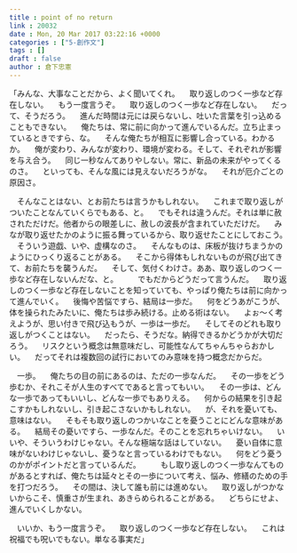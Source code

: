 ```yaml
---
title : point of no return
link : 20032
date : Mon, 20 Mar 2017 03:22:16 +0000
categories : ["5-創作文"]
tags : []
draft : false
author : 倉下忠憲
---
```




「みんな、大事なことだから、よく聞いてくれ。
　取り返しのつく一歩など存在しない。
　もう一度言うぞ。
　取り返しのつく一歩など存在しない。
　だって、そうだろう。
　進んだ時間は元には戻らないし、吐いた言葉を引っ込めることもできない。
　俺たちは、常に前に向かって進んでいるんだ。立ち止まっているときですら、な。
　そんな俺たちが相互に影響し合っている。わかるか。
　俺が変わり、みんなが変わり、環境が変わる。そして、それぞれが影響を与え合う。
　同じ一秒なんてありやしない。常に、新品の未来がやってくるのさ。
　といっても、そんな風には見えないだろうがな。
　それが厄介ごとの原因さ。

　そんなことはない、とお前たちは言うかもしれない。
　これまで取り返しがついたことなんていくらでもある、と。
　でもそれは違うんだ。それは単に赦されただけだ。他者からの眼差しに、赦しの波長が含まれていただけだ。
　みなが取り返せたかのように振る舞っているから、取り返せたことにしておこう。
　そういう遊戯、いや、虚構なのさ。
　そんなものは、床板が抜けちまうかのようにひっくり返ることがある。
　そこから得体もしれないものが飛び出てきて、お前たちを襲うんだ。
　そして、気付くわけさ。ああ、取り返しのつく一歩など存在しないんだな、と。
　
　でもだからどうだって言うんだ。
　取り返しのつく一歩など存在しないことを知っていても、やっぱり俺たちは前に向かって進んでいく。
　後悔や苦悩ですら、結局は一歩だ。
　何をどうあがこうが、体を操られたみたいに、俺たちは歩み続ける。止める術はない。
　よぉ〜く考えようが、思い付きで飛び込もうが、一歩は一歩だ。
　そしてそのどれも取り返しがつくことはない。
　だったら、そうだな。納得できるかどうかが大切だろう。
　リスクという概念は無意味だし、可能性なんてちゃんちゃらおかしい。
　だってそれは複数回の試行においてのみ意味を持つ概念だからだ。

　一歩。
　俺たちの目の前にあるのは、ただの一歩なんだ。
　その一歩をどう歩むか、それこそが人生のすべてであると言ってもいい。
　その一歩は、どんな一歩であってもいいし、どんな一歩でもありえる。
　何からの結果を引き起こすかもしれないし、引き起こさないかもしれない。
　が、それを憂いても、意味はない。
　そもそも取り返しのつかいなことを憂うことにどんな意味がある。
　結局その憂いですら、一歩なんだ。そのことを忘れちゃいけない。
　いいや、そういうわけじゃない。そんな極端な話はしていない。
　憂い自体に意味がないわけじゃないし、憂うなと言っているわけでもない。
　何をどう憂うのかがポイントだと言っているんだ。
　
　もし取り返しのつく一歩なんてものがあるとすれば、俺たちは延々とその一歩について考え、悩み、修繕のための手を打つだろう。
　その間は、決して誰も前には進めない。
　取り返しがつかないからこそ、慎重さが生まれ、あきらめられることがある。
　どちらにせよ、進んでいくしかない。

　いいか、もう一度言うぞ。
　取り返しのつく一歩など存在しない。
　これは祝福でも呪いでもない。単なる事実だ」